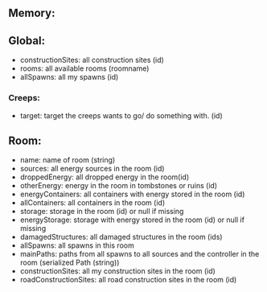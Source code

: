 ## Memory:
## Global:
- constructionSites: all construction sites (id)
- rooms: all available rooms (roomname)
- allSpawns: all my spawns (id)
### Creeps:
- target: target the creeps wants to go/ do something with. (id)

## Room:
- name: name of room (string)
- sources: all energy sources in the room (id)
- droppedEnergy: all dropped energy  in the room(id)
- otherEnergy: energy in the room in tombstones or ruins (id)
- energyContainers: all containers with energy stored in the room (id)
- allContainers: all containers in the room (id)
- storage: storage in the room (id) or null if missing
- energyStorage: storage with energy stored in the room (id) or null if missing
- damagedStructures: all damaged structures in the room (ids)
- allSpawns: all spawns in this room
- mainPaths: paths from all spawns to all sources and the controller in the room (serialized Path (string))
- constructionSites: all my construction sites in the room (id)
- roadConstructionSites: all road construction sites in the room (id)
